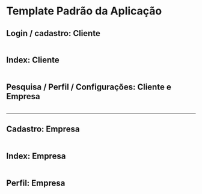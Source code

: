 # Template Padrão da Aplicação

<h2>Login / cadastro: Cliente</h2>

<div>
<img src="img/template5.png" alt="">
</div>

<h2>Index: Cliente</h2>

<div>
<img src="img/Template2.jpg" alt="">
</div>

<h2>Pesquisa / Perfil / Configurações: Cliente e Empresa</h2>

<div>
<img src="img/Template3.jpg" alt="">
</div>
<hr>
<h2>Cadastro: Empresa</h2>

<div>
<img src="img/Template4.jpg" alt="">
</div>

<h2>Index: Empresa</h2>

<div>
<img src="img/agendamentoEmpresa.png" alt="">
</div>

<h2>Perfil: Empresa</h2>

<div>
<img src="img/perfilEmpresa.png" alt="">
</div>
